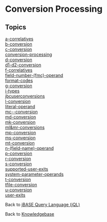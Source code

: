# Conversion Processing

<PageHeader />

## Topics

[a-correlatives](./a-correlatives/README.md)  
[b-conversion](./b-conversion/README.md)  
[c-conversion](./c-conversion/README.md)  
[conversion-processing](./conversion-processing/README.md)  
[d-conversion](./d-conversion/README.md)  
[d1-d2-conversion](./d1-d2-conversion/README.md)  
[f-correlatives](./f-correlatives/README.md)  
[field-number-(fmc)-operand](./field-number-(fmc)-operand/README.md)  
[format-codes](./format-codes/README.md)  
[g-conversion](./g-conversion/README.md)  
[i-types](./i-types/README.md)  
[jbcuserconversions](./jbcuserconversions/README.md)  
[l-conversion](./l-conversion/README.md)  
[literal-operand](./literal-operand/README.md)  
[mc--conversion](./mc--conversion/README.md)  
[md-conversion](./md-conversion/README.md)  
[mk-conversion](./mk-conversion/README.md)  
[ml&mr-conversions](./ml-and-mr-conversions/README.md)  
[mp-conversion](./mp-conversion/README.md)  
[ms-conversion](./ms-conversion/README.md)  
[mt-conversion](./mt-conversion/README.md)  
[n-(field-name)-operand](./n-(field-name)-operand/README.md)  
[p-conversion](./p-conversion/README.md)  
[r-conversion](./r-conversion/README.md)  
[s-conversion](./s-conversion/README.md)  
[supported-user-exits](./supported-user-exits/README.md)  
[system-parameter-operands](./system-parameter-operands/README.md)  
[t-conversion](./t-conversion/README.md)  
[tfile-conversion](./tfile-conversion/README.md)  
[u-conversion](./u-conversion/README.md)  
[user-exits](./user-exits/README.md)  

Back to [jBASE Query Language (jQL)](./../jql/jbase-query-language/README.md)

Back to [Knowledgebase](./../README.md)

<PageFooter />
